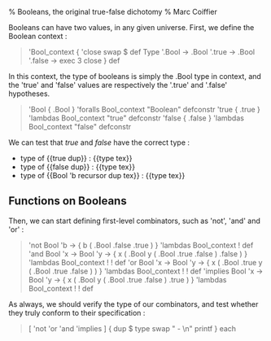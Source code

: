% Booleans, the original true-false dichotomy
% Marc Coiffier

Booleans can have two values, in any given universe.
First, we define the Boolean context :

> 'Bool_context {
>   'close swap $ def
>    Type '.Bool -> .Bool '.true -> .Bool '.false ->
>    exec 3 close
> } def

In this context, the type of booleans is simply the .Bool type in
context, and the 'true' and 'false' values are respectively the '.true'
and '.false' hypotheses.

> 'Bool { .Bool } 'foralls Bool_context "Boolean" defconstr
> 'true { .true } 'lambdas Bool_context "true"    defconstr 
> 'false { .false } 'lambdas Bool_context "false" defconstr

We can test that $true$ and $false$ have the correct type :

  - type of {{true dup}} : {{type tex}}
  - type of {{false dup}} : {{type tex}}
  - type of {{Bool 'b recursor dup tex}} : {{type tex}}

Functions on Booleans
---------------------

Then, we can start defining first-level combinators, such as 'not', 'and' and 'or' :

> 'not Bool 'b -> { b ( .Bool .false .true ) } 'lambdas Bool_context ! def
> 'and Bool 'x -> Bool 'y -> { x ( .Bool y ( .Bool .true .false ) .false ) } 'lambdas Bool_context ! ! def
> 'or Bool 'x -> Bool 'y -> { x ( .Bool .true y ( .Bool .true .false ) ) } 'lambdas Bool_context ! ! def
> 'implies Bool 'x -> Bool 'y -> { x ( .Bool y ( .Bool .true .false ) .true ) } 'lambdas Bool_context ! ! def

As always, we should verify the type of our combinators, and test
whether they truly conform to their specification :

> [ 'not 'or 'and 'implies ] { dup $ type swap "  - $%s : %l$\n" printf } each

